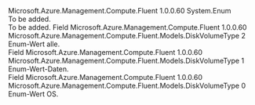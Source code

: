 <Type Name="DiskVolumeType" FullName="Microsoft.Azure.Management.Compute.Fluent.Models.DiskVolumeType">
  <TypeSignature Language="C#" Value="public enum DiskVolumeType" />
  <TypeSignature Language="ILAsm" Value=".class public auto ansi sealed DiskVolumeType extends System.Enum" />
  <TypeSignature Language="DocId" Value="T:Microsoft.Azure.Management.Compute.Fluent.Models.DiskVolumeType" />
  <TypeSignature Language="VB.NET" Value="Public Enum DiskVolumeType" />
  <TypeSignature Language="F#" Value="type DiskVolumeType = " />
  <AssemblyInfo>
    <AssemblyName>Microsoft.Azure.Management.Compute.Fluent</AssemblyName>
    <AssemblyVersion>1.0.0.60</AssemblyVersion>
  </AssemblyInfo>
  <Base>
    <BaseTypeName>System.Enum</BaseTypeName>
  </Base>
  <Docs>
    <summary>To be added.</summary>
    <remarks>To be added.</remarks>
  </Docs>
  <Members>
    <Member MemberName="All">
      <MemberSignature Language="C#" Value="All" />
      <MemberSignature Language="ILAsm" Value=".field public static literal valuetype Microsoft.Azure.Management.Compute.Fluent.Models.DiskVolumeType All = int32(2)" />
      <MemberSignature Language="DocId" Value="F:Microsoft.Azure.Management.Compute.Fluent.Models.DiskVolumeType.All" />
      <MemberSignature Language="VB.NET" Value="All" />
      <MemberSignature Language="F#" Value="All = 2" Usage="Microsoft.Azure.Management.Compute.Fluent.Models.DiskVolumeType.All" />
      <MemberType>Field</MemberType>
      <AssemblyInfo>
        <AssemblyName>Microsoft.Azure.Management.Compute.Fluent</AssemblyName>
        <AssemblyVersion>1.0.0.60</AssemblyVersion>
      </AssemblyInfo>
      <ReturnValue>
        <ReturnType>Microsoft.Azure.Management.Compute.Fluent.Models.DiskVolumeType</ReturnType>
      </ReturnValue>
      <MemberValue>2</MemberValue>
      <Docs>
        <summary>
            Enum-Wert alle.
            </summary>
      </Docs>
    </Member>
    <Member MemberName="Data">
      <MemberSignature Language="C#" Value="Data" />
      <MemberSignature Language="ILAsm" Value=".field public static literal valuetype Microsoft.Azure.Management.Compute.Fluent.Models.DiskVolumeType Data = int32(1)" />
      <MemberSignature Language="DocId" Value="F:Microsoft.Azure.Management.Compute.Fluent.Models.DiskVolumeType.Data" />
      <MemberSignature Language="VB.NET" Value="Data" />
      <MemberSignature Language="F#" Value="Data = 1" Usage="Microsoft.Azure.Management.Compute.Fluent.Models.DiskVolumeType.Data" />
      <MemberType>Field</MemberType>
      <AssemblyInfo>
        <AssemblyName>Microsoft.Azure.Management.Compute.Fluent</AssemblyName>
        <AssemblyVersion>1.0.0.60</AssemblyVersion>
      </AssemblyInfo>
      <ReturnValue>
        <ReturnType>Microsoft.Azure.Management.Compute.Fluent.Models.DiskVolumeType</ReturnType>
      </ReturnValue>
      <MemberValue>1</MemberValue>
      <Docs>
        <summary>
            Enum-Wert-Daten.
            </summary>
      </Docs>
    </Member>
    <Member MemberName="OS">
      <MemberSignature Language="C#" Value="OS" />
      <MemberSignature Language="ILAsm" Value=".field public static literal valuetype Microsoft.Azure.Management.Compute.Fluent.Models.DiskVolumeType OS = int32(0)" />
      <MemberSignature Language="DocId" Value="F:Microsoft.Azure.Management.Compute.Fluent.Models.DiskVolumeType.OS" />
      <MemberSignature Language="VB.NET" Value="OS" />
      <MemberSignature Language="F#" Value="OS = 0" Usage="Microsoft.Azure.Management.Compute.Fluent.Models.DiskVolumeType.OS" />
      <MemberType>Field</MemberType>
      <AssemblyInfo>
        <AssemblyName>Microsoft.Azure.Management.Compute.Fluent</AssemblyName>
        <AssemblyVersion>1.0.0.60</AssemblyVersion>
      </AssemblyInfo>
      <ReturnValue>
        <ReturnType>Microsoft.Azure.Management.Compute.Fluent.Models.DiskVolumeType</ReturnType>
      </ReturnValue>
      <MemberValue>0</MemberValue>
      <Docs>
        <summary>
            Enum-Wert OS.
            </summary>
      </Docs>
    </Member>
  </Members>
</Type>